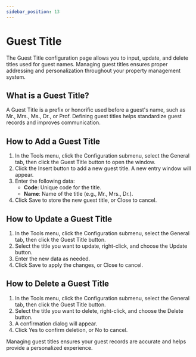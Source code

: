 ```yaml
---
sidebar_position: 13
---
```


# Guest Title

The Guest Title configuration page allows you to input, update, and delete titles used for guest names. Managing guest titles ensures proper addressing and personalization throughout your property management system.

## What is a Guest Title?

A Guest Title is a prefix or honorific used before a guest's name, such as Mr., Mrs., Ms., Dr., or Prof. Defining guest titles helps standardize guest records and improves communication.

## How to Add a Guest Title

1. In the Tools menu, click the Configuration submenu, select the General tab, then click the Guest Title button to open the window.
2. Click the Insert button to add a new guest title. A new entry window will appear.
3. Enter the following data:
   - **Code**: Unique code for the title.
   - **Name**: Name of the title (e.g., Mr., Mrs., Dr.).
4. Click Save to store the new guest title, or Close to cancel.

## How to Update a Guest Title

1. In the Tools menu, click the Configuration submenu, select the General tab, then click the Guest Title button.
2. Select the title you want to update, right-click, and choose the Update button.
3. Enter the new data as needed.
4. Click Save to apply the changes, or Close to cancel.

## How to Delete a Guest Title

1. In the Tools menu, click the Configuration submenu, select the General tab, then click the Guest Title button.
2. Select the title you want to delete, right-click, and choose the Delete button.
3. A confirmation dialog will appear.
4. Click Yes to confirm deletion, or No to cancel.

Managing guest titles ensures your guest records are accurate and helps provide a personalized experience.
